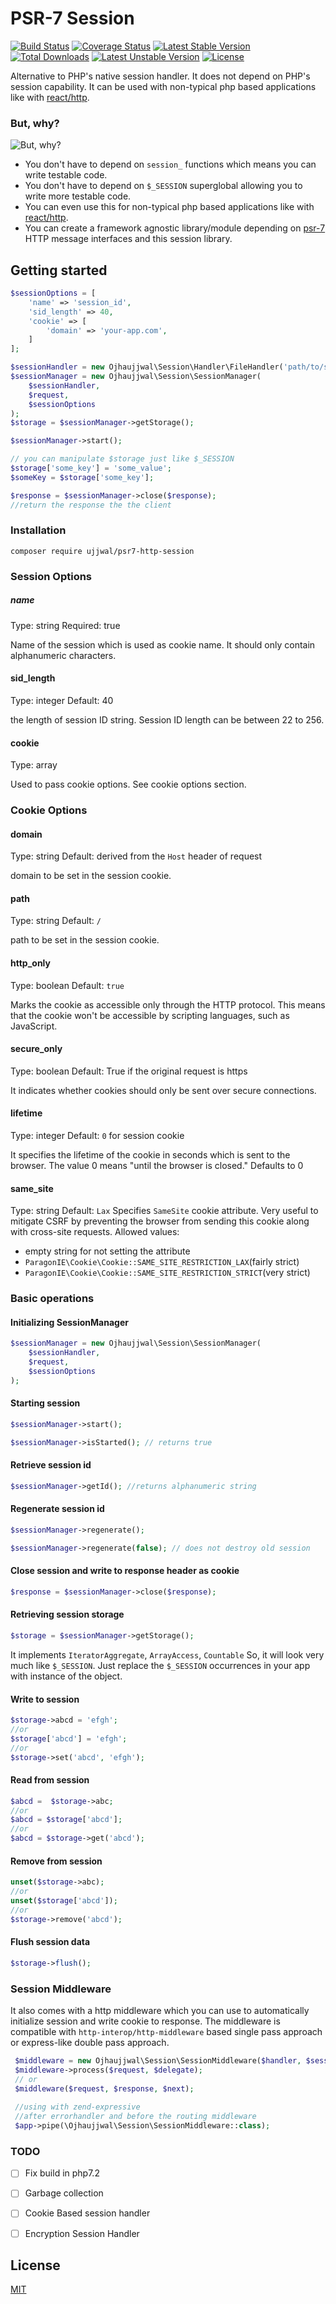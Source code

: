 PSR-7 Session
===================
[![Build Status][travis-image]][travis-url]
[![Coverage Status][coverage-image]][coverage-url]
[![Latest Stable Version](https://poser.pugx.org/ujjwal/psr7-http-session/v/stable)](https://packagist.org/packages/ujjwal/psr7-http-session)
[![Total Downloads](https://poser.pugx.org/ujjwal/psr7-http-session/downloads)](https://packagist.org/packages/ujjwal/psr7-http-session)
[![Latest Unstable Version](https://poser.pugx.org/ujjwal/psr7-http-session/v/unstable)](https://packagist.org/packages/ujjwal/psr7-http-session)
[![License](https://poser.pugx.org/ujjwal/psr7-http-session/license)](https://packagist.org/packages/ujjwal/psr7-http-session)

Alternative to PHP's native session handler. It does not depend on PHP's session capability. It can be used with non-typical php based applications like with [react/http](https://github.com/reactphp/http).

### But, why?
![But, why?](http://vignette2.wikia.nocookie.net/vampirediaries/images/c/ca/But-why-meme-generator-but-why-84103d.jpg/revision/latest?cb=20130811194815])
- You don't have to depend on `session_` functions which means you can write testable code.
- You don't have to depend on `$_SESSION` superglobal allowing you to write more testable code. 
- You can even use this for non-typical php based applications like with [react/http](https://github.com/reactphp/http).
- You can create a framework agnostic library/module depending on [psr-7](http://www.php-fig.org/psr/psr-7/) HTTP message interfaces and this session library.

## Getting started

```php
$sessionOptions = [
    'name' => 'session_id',
    'sid_length' => 40,
    'cookie' => [
        'domain' => 'your-app.com',
    ]
];

$sessionHandler = new Ojhaujjwal\Session\Handler\FileHandler('path/to/session-data');
$sessionManager = new Ojhaujjwal\Session\SessionManager(
    $sessionHandler,
    $request,
    $sessionOptions
);
$storage = $sessionManager->getStorage();

$sessionManager->start();

// you can manipulate $storage just like $_SESSION   
$storage['some_key'] = 'some_value';
$someKey = $storage['some_key'];

$response = $sessionManager->close($response);
//return the response the the client
```

### Installation
`composer require ujjwal/psr7-http-session`

### Session Options

##### name
Type: string
Required: true

Name of the session which is used as cookie name. It should only contain alphanumeric characters.


#### sid_length
Type: integer
Default: 40

the length of session ID string. Session ID length can be between 22 to 256.

#### cookie
Type: array

Used to pass cookie options. See cookie options section.

### Cookie Options

#### domain
Type: string
Default: derived from the `Host` header of request

domain to be set in the session cookie. 

#### path
Type: string
Default: `/`

path to be set in the session cookie.

#### http_only
Type: boolean
Default: `true`

Marks the cookie as accessible only through the HTTP protocol. This means that the cookie won't be accessible by scripting languages, such as JavaScript.

#### secure_only
Type: boolean
Default: True if the original request is https

It indicates whether cookies should only be sent over secure connections.

#### lifetime
Type: integer
Default: `0` for session cookie

It specifies the lifetime of the cookie in seconds which is sent to the browser. The value 0 means "until the browser is closed." Defaults to 0

#### same_site
Type: string
Default: `Lax`
Specifies `SameSite` cookie attribute. Very useful to mitigate CSRF by preventing the browser from sending this cookie along with cross-site requests.
Allowed values:
* empty string for not setting the attribute
* `ParagonIE\Cookie\Cookie::SAME_SITE_RESTRICTION_LAX`(fairly strict)
* `ParagonIE\Cookie\Cookie::SAME_SITE_RESTRICTION_STRICT`(very strict) 

### Basic operations
#### Initializing SessionManager
```php
$sessionManager = new Ojhaujjwal\Session\SessionManager(
    $sessionHandler,
    $request,
    $sessionOptions
);
```

#### Starting session
```php
$sessionManager->start();

$sessionManager->isStarted(); // returns true
```

#### Retrieve session id
```php
$sessionManager->getId(); //returns alphanumeric string
```

#### Regenerate session id
```php
$sessionManager->regenerate();

$sessionManager->regenerate(false); // does not destroy old session
```

#### Close session and write to response header as cookie 
```php
$response = $sessionManager->close($response);
```

#### Retrieving session storage 
```php
$storage = $sessionManager->getStorage();
```
It implements `IteratorAggregate`, `ArrayAccess`, `Countable`
So, it will look very much like `$_SESSION`. 
Just replace the `$_SESSION` occurrences in your app with instance of the object.

#### Write to session 
```php
$storage->abcd = 'efgh';
//or
$storage['abcd'] = 'efgh';
//or
$storage->set('abcd', 'efgh');
```

#### Read from session 
```php
$abcd =  $storage->abc;
//or
$abcd = $storage['abcd'];
//or
$abcd = $storage->get('abcd');
```

#### Remove from session 
```php
unset($storage->abc);
//or
unset($storage['abcd']);
//or
$storage->remove('abcd');
```

#### Flush session data
```php
$storage->flush();
```

### Session Middleware
It also comes with a http middleware which you can use to automatically initialize session and write cookie to response.
The middleware is compatible with `http-interop/http-middleware` based single pass approach or express-like double pass approach.  

```php
 $middleware = new Ojhaujjwal\Session\SessionMiddleware($handler, $sessionOptions);
 $middleware->process($request, $delegate);
 // or
 $middleware($request, $response, $next);
 
 //using with zend-expressive
 //after errorhandler and before the routing middleware
 $app->pipe(\Ojhaujjwal\Session\SessionMiddleware::class);
```
 
### TODO 
- [ ] Fix build in php7.2
- [ ] Garbage collection
- [ ] Cookie Based session handler
- [ ] Encryption Session Handler
 
 
## License

[MIT](LICENSE)

[travis-image]: https://travis-ci.org/ojhaujjwal/psr7-session.svg?branch=master
[travis-url]: https://travis-ci.org/ojhaujjwal/psr7-session
[coverage-image]: https://coveralls.io/repos/github/ojhaujjwal/psr7-session/badge.svg?branch=master
[coverage-url]: https://coveralls.io/github/ojhaujjwal/psr7-session?branch=master
